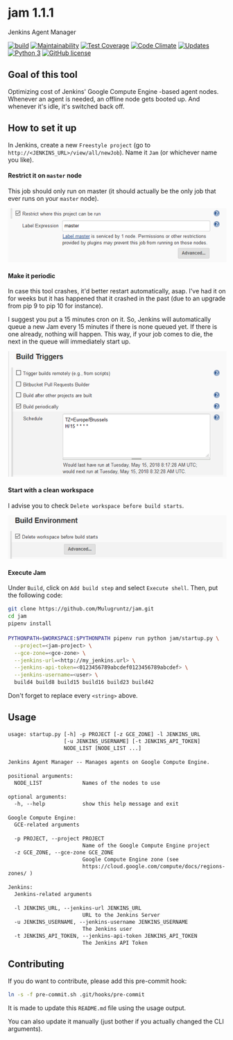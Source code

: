 # jam 1.1.1
Jenkins Agent Manager


[![build](https://travis-ci.org/Mulugruntz/jam.svg?branch=master)](https://travis-ci.org/Mulugruntz/jam)
[![Maintainability](https://api.codeclimate.com/v1/badges/72c60e5d1a343d277bdb/maintainability)](https://codeclimate.com/github/Mulugruntz/jam/maintainability)
[![Test Coverage](https://api.codeclimate.com/v1/badges/72c60e5d1a343d277bdb/test_coverage)](https://codeclimate.com/github/Mulugruntz/jam/test_coverage)
[![Code Climate](https://img.shields.io/codeclimate/issues/Mulugruntz/jam.svg)](https://codeclimate.com/github/Mulugruntz/jam/issues)
[![Updates](https://pyup.io/repos/github/Mulugruntz/jam/shield.svg)](https://pyup.io/repos/github/Mulugruntz/jam/)
[![Python 3](https://pyup.io/repos/github/Mulugruntz/jam/python-3-shield.svg)](https://pyup.io/repos/github/Mulugruntz/jam/)
[![GitHub license](https://img.shields.io/github/license/Mulugruntz/jam.svg)](https://github.com/Mulugruntz/jam/blob/master/LICENSE)


## Goal of this tool

Optimizing cost of Jenkins' Google Compute Engine -based agent nodes. Whenever an agent is needed, an offline node gets booted up. And whenever it's idle, it's switched back off.

## How to set it up

In Jenkins, create a new `Freestyle project` (go to `http://<JENKINS_URL>/view/all/newJob`). Name it `Jam` (or whichever name you like).

#### Restrict it on `master` node

This job should only run on master (it should actually be the only job that ever runs on your `master` node).

![Restrict Master Node](documentation/jenkins_restrict_master_node.png)

#### Make it periodic

In case this tool crashes, it'd better restart automatically, asap. 
I've had it on for weeks but it has happened that it crashed in the 
past (due to an upgrade from pip 9 to pip 10 for instance).

I suggest you put a 15 minutes cron on it. So, Jenkins will automatically queue a new Jam every 15 minutes
if there is none queued yet. If there is one already, nothing will happen. This way, if your job comes to die,
the next in the queue will immediately start up.

![Build periodically](documentation/jenkins_periodic_task.png)

#### Start with a clean workspace

I advise you to check `Delete workspace before build starts`.

![Clean Workspace](documentation/jenkins_clean_workspace.png)

#### Execute Jam

Under `Build`, click on `Add build step` and select `Execute shell`. Then, put the following code:

```bash
git clone https://github.com/Mulugruntz/jam.git
cd jam
pipenv install

PYTHONPATH=$WORKSPACE:$PYTHONPATH pipenv run python jam/startup.py \
  --project=<jam-project> \
  --gce-zone=<gce-zone> \
  --jenkins-url=<http://my_jenkins.url> \
  --jenkins-api-token=<0123456789abcdef0123456789abcdef> \
  --jenkins-username=<user> \
  build4 build8 build15 build16 build23 build42
```

Don't forget to replace every `<string>` above.

## Usage

```text
usage: startup.py [-h] -p PROJECT [-z GCE_ZONE] -l JENKINS_URL
                  [-u JENKINS_USERNAME] [-t JENKINS_API_TOKEN]
                  NODE_LIST [NODE_LIST ...]

Jenkins Agent Manager -- Manages agents on Google Compute Engine.

positional arguments:
  NODE_LIST             Names of the nodes to use

optional arguments:
  -h, --help            show this help message and exit

Google Compute Engine:
  GCE-related arguments

  -p PROJECT, --project PROJECT
                        Name of the Google Compute Engine project
  -z GCE_ZONE, --gce-zone GCE_ZONE
                        Google Compute Engine zone (see
                        https://cloud.google.com/compute/docs/regions-zones/ )

Jenkins:
  Jenkins-related arguments

  -l JENKINS_URL, --jenkins-url JENKINS_URL
                        URL to the Jenkins Server
  -u JENKINS_USERNAME, --jenkins-username JENKINS_USERNAME
                        The Jenkins user
  -t JENKINS_API_TOKEN, --jenkins-api-token JENKINS_API_TOKEN
                        The Jenkins API Token
```

## Contributing

If you do want to contribute, please add this pre-commit hook:
```bash
ln -s -f pre-commit.sh .git/hooks/pre-commit
```

It is made to update this `README.md` file using the usage output.

You can also update it manually (just bother if you actually changed the CLI arguments).

